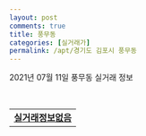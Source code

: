 ```yaml
---
layout: post
comments: true
title: 풍무동
categories: [실거래가]
permalink: /apt/경기도 김포시 풍무동
---
```


2021년 07월 11일 풍무동 실거래 정보

<script type="text/javascript">
  google.charts.load('current', {'packages':['corechart']});
  google.charts.setOnLoadCallback(drawChart);

  function drawChart() {
    var data = google.visualization.arrayToDataTable([['거래일', '매매', '전월세', '전매'], ['20-07', 175, 96, 0], ['20-08', 217, 92, 0], ['20-09', 303, 89, 0], ['20-10', 361, 90, 0], ['20-11', 245, 110, 0], ['20-12', 46, 70, 0], ['21-01', 54, 64, 0], ['21-02', 77, 80, 0], ['21-03', 78, 71, 0], ['21-04', 63, 74, 0], ['21-05', 88, 45, 0], ['21-06', 46, 55, 0], ['21-07', 1, 11, 0]]);

    var options = {
      title: '최근 1년간 유형별 거래량 추이',
      legend: { position: 'bottom' }
    };

    var chart = new google.visualization.LineChart(document.getElementById('columnchart_material'));
    chart.draw(data, (options));년간 
  }
</script>

<div id="columnchart_material" style="width: 95%; margin-left: -35px; display: block"></div>
<br>
<table>
  <tr>
    <td colspan="4" style="font-weight: bold;"><a href="https://search.naver.com/search.naver?query=풍무동 실거래정보없음">실거래정보없음</a></td>
  </tr>
    
</table>
    